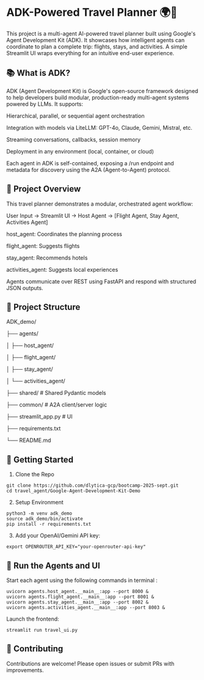 # ADK-Powered Travel Planner 🌍🛫

This project is a multi-agent AI-powered travel planner built using Google's Agent Development Kit (ADK). It showcases how intelligent agents can coordinate to plan a complete trip: flights, stays, and activities. A simple Streamlit UI wraps everything for an intuitive end-user experience.

## 📚 What is ADK?

ADK (Agent Development Kit) is Google's open-source framework designed to help developers build modular, production-ready multi-agent systems powered by LLMs. It supports:

Hierarchical, parallel, or sequential agent orchestration

Integration with models via LiteLLM: GPT-4o, Claude, Gemini, Mistral, etc.

Streaming conversations, callbacks, session memory

Deployment in any environment (local, container, or cloud)

Each agent in ADK is self-contained, exposing a /run endpoint and metadata for discovery using the A2A (Agent-to-Agent) protocol.

## 🎨 Project Overview

This travel planner demonstrates a modular, orchestrated agent workflow:

User Input → Streamlit UI → Host Agent → [Flight Agent, Stay Agent, Activities Agent]

host_agent: Coordinates the planning process

flight_agent: Suggests flights

stay_agent: Recommends hotels

activities_agent: Suggests local experiences

Agents communicate over REST using FastAPI and respond with structured JSON outputs.

## 📂 Project Structure

ADK_demo/

├── agents/

│   ├── host_agent/

│   ├── flight_agent/

│   ├── stay_agent/

│   └── activities_agent/

├── shared/           # Shared Pydantic models

├── common/           # A2A client/server logic

├── streamlit_app.py  # UI

├── requirements.txt

└── README.md

## 🚀 Getting Started

1. Clone the Repo
```
git clone https://github.com/dlytica-gcp/bootcamp-2025-sept.git
cd travel_agent/Google-Agent-Development-Kit-Demo
```
2. Setup Environment
```
python3 -m venv adk_demo
source adk_demo/bin/activate
pip install -r requirements.txt
```

3. Add your OpenAI/Gemini API key:

```
export OPENROUTER_API_KEY="your-openrouter-api-key"
```
## 🔄 Run the Agents and UI

Start each agent using the following commands in terminal :

```
uvicorn agents.host_agent.__main__:app --port 8000 &
uvicorn agents.flight_agent.__main__:app --port 8001 &
uvicorn agents.stay_agent.__main__:app --port 8002 &
uvicorn agents.activities_agent.__main__:app --port 8003 &
```

Launch the frontend:

```
streamlit run travel_ui.py
```

## 🤖 Contributing

Contributions are welcome! Please open issues or submit PRs with improvements.


